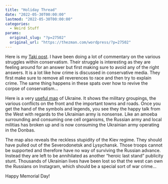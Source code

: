 ```yaml
---
title: "Holiday Thread"
date: "2022-05-30T00:00:00"
lastmod: "2022-05-30T00:00:00"
categories:
  - Weird Stuff
params:
  original_slug: "?p=27502"
  original_url: "https://thezman.com/wordpress/?p=27502"
---
```


Here is my
<a href="https://www.takimag.com/article/watching-the-bums-fight/"
rel="noopener" target="_blank">Taki post</a>. I have been doing a lot of
commentary on the various struggles within conservatism. Their struggle
is interesting as they are feeling around for an answer but first making
sure to avoid any of the right answers. It is a lot like how crime is
discussed in conservative media. They first make sure to remove all
reverences to race and then try to explain crime. The same thing happens
in these spats over how to revive the corpse of conservatism…

Here is a very <a href="https://geoworld.space/ukraine/" rel="noopener"
target="_blank">useful map</a> of Ukraine. It shows the military
groupings, the various conflicts on the front and the important towns
and roads. Once you get the hand of the symbols and legends, you see
they the happy talk from the West with regards to the Ukrainian army is
nonsense. Like an amoeba surrounding and consuming one cell organisms,
the Russian army and local militias has broken up and is now consuming
the Ukrainian army operating in the Donbas.

The map also reveals the reckless stupidity of the Kiev regime. They
should have pulled out of the Severodonetsk and Lysychansk. Those troops
cannot be supported and therefore have no way of surviving the Russian
advance. Instead they are left to be annihilated as another “heroic last
stand” publicity stunt. Thousands of Ukrainian lives have been lost so
that the west can own the Russians on Instagram, which should be a
special sort of war crime…

Happy Memorial Day!
